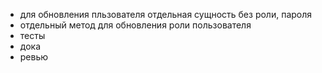 - для обновления пльзователя отдельная сущность без роли, пароля
- отдельный метод для обновления роли пользователя
- тесты
- дока
- ревью